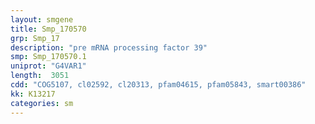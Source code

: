 ```yaml
---
layout: smgene
title: Smp_170570
grp: Smp_17
description: "pre mRNA processing factor 39"
smp: Smp_170570.1
uniprot: "G4VAR1"
length:  3051
cdd: "COG5107, cl02592, cl20313, pfam04615, pfam05843, smart00386"
kk: K13217
categories: sm
---
```

